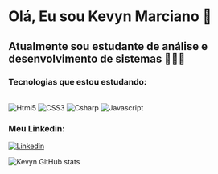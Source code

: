 # Olá, Eu sou Kevyn Marciano 👋

## Atualmente sou estudante de análise e desenvolvimento de sistemas 👨🏽‍💻

### Tecnologias que estou estudando:
<div style="display: inline-block"><br/>
    <img alignm="center" alt="Html5" src="https://img.shields.io/badge/HTML5-E34F26?style=for-the-badge&logo=html5&logoColor=white">
    <img alignm="center" alt="CSS3" src="https://img.shields.io/badge/CSS3-1572B6?style=for-the-badge&logo=css3&logoColor=white">
    <img alignm="center" alt="Csharp" src="https://img.shields.io/badge/C%23-239120?style=for-the-badge&logo=c-sharp&logoColor=white">
    <img alignm="center" alt="Javascript" src="https://img.shields.io/badge/JavaScript-323330?style=for-the-badge&logo=javascript&logoColor=F7DF1E">   
</div>

### Meu Linkedin: 
[![Linkedin](https://img.shields.io/badge/LinkedIn-0077B5?style=for-the-badge&logo=linkedin&logoColor=white)](https://www.linkedin.com/in/kevynmarciano/)

![Kevyn GitHub stats](https://github-readme-stats.vercel.app/api?username=nyrvek&show_icons=true&theme=dark)

